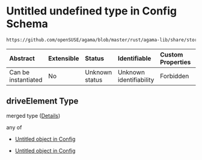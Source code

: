 # Untitled undefined type in Config Schema

```txt
https://github.com/openSUSE/agama/blob/master/rust/agama-lib/share/storage.schema.json#/$defs/driveElement
```



| Abstract            | Extensible | Status         | Identifiable            | Custom Properties | Additional Properties | Access Restrictions | Defined In                                                          |
| :------------------ | :--------- | :------------- | :---------------------- | :---------------- | :-------------------- | :------------------ | :------------------------------------------------------------------ |
| Can be instantiated | No         | Unknown status | Unknown identifiability | Forbidden         | Allowed               | none                | [storage.schema.json\*](storage.schema.json "open original schema") |

## driveElement Type

merged type ([Details](storage-1-defs-driveelement.md))

any of

* [Untitled object in Config](storage-1-defs-formatteddrive.md "check type definition")

* [Untitled object in Config](storage-1-defs-partitioneddrive.md "check type definition")
